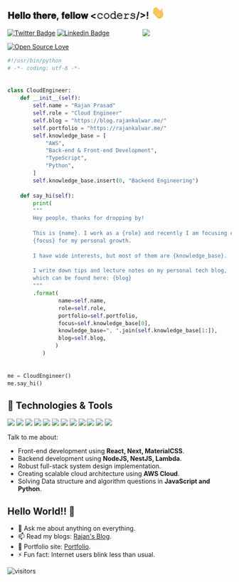 <h2> 𝐇𝐞𝐥𝐥𝐨 𝐭𝐡𝐞𝐫𝐞, 𝐟𝐞𝐥𝐥𝐨𝐰 <𝚌𝚘𝚍𝚎𝚛𝚜/>! <img src="https://raw.githubusercontent.com/ABSphreak/ABSphreak/master/gifs/Hi.gif" width="30px"></h2>

<img align='right' src='https://user-images.githubusercontent.com/5713670/87202985-820dcb80-c2b6-11ea-9f56-7ec461c497c3.gif' width='200"'>

[![Twitter Badge](https://img.shields.io/badge/-@RajanDmr-1ca0f1?style=flat-square&labelColor=1ca0f1&logo=twitter&logoColor=white&link=https://twitter.com/RajanDmr)](https://twitter.com/RajanDmr) 
[![Linkedin Badge](https://img.shields.io/badge/-RajanPrasad-blue?style=flat-square&logo=Linkedin&logoColor=white&link=https://www.linkedin.com/in/rajan-prasad-810b8596/)](https://www.linkedin.com/in/rajan-prasad-810b8596/) 



[![Open Source Love](https://badges.frapsoft.com/os/v1/open-source.svg?v=102)](https://github.com/ellerbrock/open-source-badge/)


```python
#!/usr/bin/python
# -*- coding: utf-8 -*-


class CloudEngineer:
    def __init__(self):
        self.name = "Rajan Prasad"
        self.role = "Cloud Engineer"
        self.blog = "https://blog.rajankalwar.me/"
        self.portfolio = "https://rajankalwar.me/"
        self.knowledge_base = [
            "AWS",
            "Back-end & Front-end Development",
            "TypeScript",
            "Python",
        ]
        self.knowledge_base.insert(0, "Backend Engineering")

    def say_hi(self):
        print(
        """
        Hey people, thanks for dropping by!

        This is {name}. I work as a {role} and recently I am focusing on
        {focus} for my personal growth.

        I have wide interests, but most of them are {knowledge_base}.

        I write down tips and lecture notes on my personal tech blog,
        which can be found here: {blog}
        """
        .format(
                name=self.name,
                role=self.role,
                portfolio=self.portfolio,
                focus=self.knowledge_base[0],
                knowledge_base=", ".join(self.knowledge_base[1:]),
                blog=self.blog,
               )
           )


me = CloudEngineer()
me.say_hi()

```

## 🔧 Technologies & Tools

![](https://img.shields.io/badge/OS-Linux-informational?style=flat&logo=linux&logoColor=white&color=6aa6f8)
![](https://img.shields.io/badge/Editor-VS_Code-informational?style=flat&logo=visual-studio-code&logoColor=white&color=6aa6f8)
![](https://img.shields.io/badge/Code-Python-informational?style=flat&logo=python&logoColor=white&color=6aa6f8)
![](https://img.shields.io/badge/Framework-Django-informational?style=flat&logo=django&logoColor=white&color=6aa6f8)
![](https://img.shields.io/badge/Code-JavaScript-informational?style=flat&logo=javascript&logoColor=white&color=6aa6f8)
![](https://img.shields.io/badge/Code-TypeScript-informational?style=flat&logo=typescript&logoColor=white&color=6aa6f8)
![](https://img.shields.io/badge/Framework-React-informational?style=flat&logo=react&logoColor=white&color=6aa6f8)
![](https://img.shields.io/badge/Framework-NestJS-informational?style=flat&logo=nestjs&logoColor=white&color=6aa6f8)
![](https://img.shields.io/badge/Framework-NodeJS-informational?style=flat&logo=deno&logoColor=white&color=6aa6f8)
![](https://img.shields.io/badge/Shell-Bash-informational?style=flat&logo=gnu-bash&logoColor=white&color=6aa6f8)
![](https://img.shields.io/badge/DB-MongoDB-informational?style=flat&logo=mongodb&logoColor=white&color=6aa6f8)
![](https://img.shields.io/badge/Tools-Docker-informational?style=flat&logo=docker&logoColor=white&color=6aa6f8)

<!-- ## ⚡ Technologies -->
Talk to me about:
- Front-end development using **React, Next, MaterialCSS**.
- Backend development using **NodeJS, NestJS, Lambda**.
- Robust full-stack system design implementation.
- Creating scalable cloud architecture using **AWS Cloud**.
- Solving Data structure and algorithm questions in **JavaScript and Python**.
## Hello World!! 🤔
- 💬 Ask me about anything on everything.
- 📫 Read my blogs: [Rajan's Blog](https://blog.rajankalwar.me).
- 🎯 Portfolio site: [Portfolio](https://rajankalwar.me).
- ⚡ Fun fact: Internet users blink less than usual.

![visitors](https://visitor-badge.glitch.me/badge?page_id=rajandmr.rajandmr)

<!--
**rajandmr/rajandmr** is a ✨ _special_ ✨ repository because its `README.md` (this file) appears on your GitHub profile.

Here are some ideas to get you started:

- 🔭 I’m currently working on ...
- 🌱 I’m currently learning ...
- 👯 I’m looking to collaborate on ...
- 🤔 I’m looking for help with ...
- 💬 Ask me about ...
- 📫 How to reach me: ...
- 😄 Pronouns: ...
- ⚡ Fun fact: ...
-->
